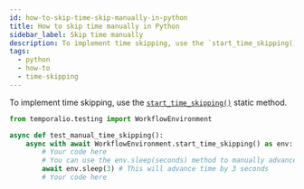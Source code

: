 ```yaml
---
id: how-to-skip-time-skip-manually-in-python
title: How to skip time manually in Python
sidebar_label: Skip time manually
description: To implement time skipping, use the `start_time_skipping()` static method.
tags:
  - python
  - how-to
  - time-skipping
---
```


To implement time skipping, use the [`start_time_skipping()`](https://python.temporal.io/temporalio.testing.WorkflowEnvironment.html#start_time_skipping) static method.

```python
from temporalio.testing import WorkflowEnvironment

async def test_manual_time_skipping():
    async with await WorkflowEnvironment.start_time_skipping() as env:
        # Your code here
        # You can use the env.sleep(seconds) method to manually advance time
        await env.sleep(3) # This will advance time by 3 seconds
        # Your code here
```
